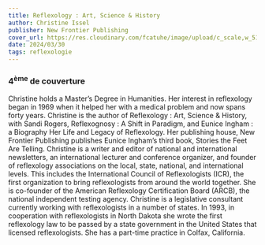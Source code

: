 ```yaml
---
title: Reflexology : Art, Science & History
author: Christine Issel
publisher: New Frontier Publishing
cover_url: https://res.cloudinary.com/fcatuhe/image/upload/c_scale,w_512/v1711899163/raphaele-rodellar.fr/bibliotheque/97809615861913.jpg
date: 2024/03/30
tags: reflexologie
---
```


### 4<sup>ème</sup> de couverture

Christine holds a Master’s Degree in Humanities. Her interest in reflexology began in 1969 when it helped her with a medical problem and now spans forty years. Christine is the author of Reflexology : Art, Science & History, with Sandi Rogers, Reflexognosy : A Shift in Paradigm, and Eunice Ingham : a Biography Her Life and Legacy of Reflexology. Her publishing house, New Frontier Publishing publishes Eunice Ingham’s third book, Stories the Feet Are Telling. Christine is a writer and editor of national and international newsletters, an international lecturer and conference organizer, and founder of reflexology associations on the local, state, national, and international levels. This includes the International Council of Reflexologists (ICR), the first organization to bring reflexologists from around the world together. She is co-founder of the American Reflexology Certification Board (ARCB), the national independent testing agency. Christine is a legislative consultant currently working with reflexologists in a number of states. In 1993, in cooperation with reflexologists in North Dakota she wrote the first reflexology law to be passed by a state government in the United States that licensed reflexologists. She has a part-time practice in Colfax, California.
